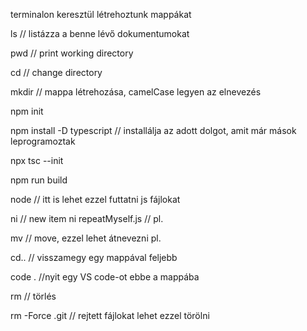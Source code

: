 terminalon keresztül létrehoztunk mappákat 


ls // listázza a benne lévő dokumentumokat

pwd // print working directory

cd // change directory

mkdir // mappa létrehozása, camelCase legyen az elnevezés 

npm init

npm install -D typescript // installálja az adott dolgot, amit már mások leprogramoztak 

npx tsc --init

npm run build 

node // itt is lehet ezzel futtatni js fájlokat

ni // new item 
     ni repeatMyself.js // pl.

mv // move, ezzel lehet átnevezni pl.

cd.. // visszamegy egy mappával feljebb

code . //nyit egy VS code-ot ebbe a mappába

rm // törlés

rm -Force .git // rejtett fájlokat lehet ezzel törölni 





